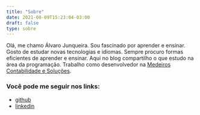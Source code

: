```yaml
---
title: "Sobre"
date: 2021-08-09T15:23:04-03:00
draft: false
type: sobre
---
```


Olá, me chamo Álvaro Junqueira. Sou fascinado por aprender e ensinar. Gosto de estudar novas tecnologias e idiomas. Sempre procuro formas eficientes de aprender e ensinar. Aqui no blog compartilho o que estudo na área da programação. Trabalho como desenvolvedor na [Medeiros Contabilidade e Soluções](https://medeirosecia.com.br).


### Você pode me seguir nos links:

- [github](https://github.com/Tserewara)
- [linkedin](https://www.linkedin.com/in/alvaro-amaral-junqueira/)